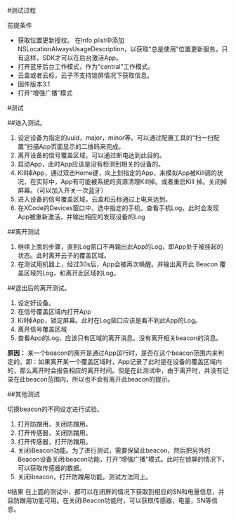 #测试过程

前提条件

* 获取位置更新授权。
	在Info.plist中添加NSLocationAlwaysUsageDescription，以获取“总是使用”位置更新服务。只有这样，SDK才可以在后台激活App。
* 打开蓝牙后台工作模式，作为“central”工作模式。
* 云盒或者云标，云子不支持锁屏情况下获取信息。
* 固件版本3.1
* 打开“增强广播”模式

#测试

##进入测试。
1. 设定设备为指定的uuid，major，minor等。可以通过配置工具的“扫一扫配置”扫描App页面显示的二维码来完成。
2. 离开设备的信号覆盖区域，可以通过断电达到此目的。
3. 启动App，此时App应该是没有检测到相关的设备的。
4. Kill掉App，通过双击Home键，向上划指定的App，来模拟App被Kill调的状况，在实际中，App有可能被系统的资源清理Kill掉。或者重启Kill 掉。关闭掉屏幕。（可以加入开关一次蓝牙）
5. 进入设备的信号覆盖区域，云盒和云标通过上电来达到。
6. 在XCode的Devices窗口中，选中指定的手机，查看手机Log，此时会发现App被重新激活，并输出相应的发现设备的Log

##离开测试

1. 继续上面的步骤，直到Log窗口不再输出此App的Log，即App处于被挂起的状态。此时离开云子的覆盖区域。
2. 在测试用机器上，经过30s后，App会被再次唤醒。并输出离开此 Beacon 覆盖区域的Log，和离开此区域的Log。

##退出后的离开测试。
1. 设定好设备。
2. 在信号覆盖区域内打开App
3. Kill掉App，锁定屏幕。此时在Log窗口应该是看不到此App的Log。
4. 离开信号覆盖区域
5. 查看App的Log，应该只有区域的离开消息。没有离开相关beacon的消息。

__原因：__ 某一个beacon的离开是通过App运行时，是否在这个beacon范围内来判定的。即：如果离开某一个覆盖区域时，App记录了此时是在设备的覆盖区域内的，那么离开时会报告相应的离开时间。但是在此测试中，由于离开时，并没有记录在此beacon范围内，所以也不会有离开此beacon的提示。

##其他测试

切换beacon的不同设定进行试验。

1. 打开防蹭用，关闭防蹭用。
2. 打开传感器，关闭防蹭用。
3. 打开传感器，打开防蹭用。
4. 关闭iBeacon功能。为了进行测试，需要保留此beacon，然后把另外的Beacon设备关闭ibeacon功能，打开“增强广播”模式。此时在锁屏的情况下，可以获取传感器的数据。
5. 关闭ibeacon，打开防蹭用功能。测试方法同上。


#结果
在上面的测试中，都可以在闭屏的情况下获取到相应的SN和电量信息，并且防蹭用功能可用。在关闭iBeacon功能时，可以获取传感器，电量，SN等信息。